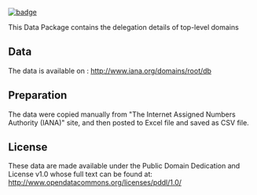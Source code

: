 <a href="https://datahub.io/core/top-level-domain-names"><img src="https://badgen.net/badge/icon/View%20on%20datahub.io/orange?icon=https://datahub.io/datahub-cube-badge-icon.svg&label&scale=1.25)" alt="badge" /></a>

This Data Package contains the delegation details of top-level domains

## Data

The data is available on :
http://www.iana.org/domains/root/db

## Preparation

The data were copied manually from "The Internet Assigned Numbers Authority (IANA)" site, and then posted to Excel file and saved as CSV file.

## License

These data are made available under the Public Domain Dedication and License v1.0 whose full text can be found at: http://www.opendatacommons.org/licenses/pddl/1.0/
